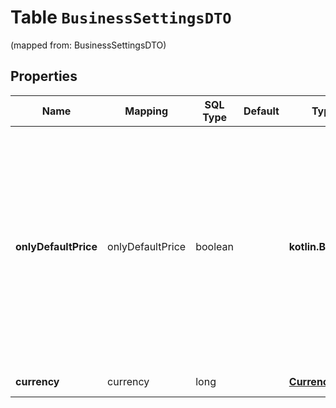 
# Table `BusinessSettingsDTO`
(mapped from: BusinessSettingsDTO)

## Properties
Name | Mapping | SQL Type | Default | Type | Description | Notes
---- | ------- | -------- | ------- | ---- | ----------- | -----
**onlyDefaultPrice** | onlyDefaultPrice | boolean |  | **kotlin.Boolean** | Можно ли установить только [базовую цену](*rule): * &#x60;false&#x60; — можно задать и базовую цену, и цены в конкретных магазинах. * &#x60;true&#x60; — можно задать только базовую цену.  |  [optional]
**currency** | currency | long |  | [**CurrencyType**](CurrencyType.md) |  |  [optional] [foreignkey]




